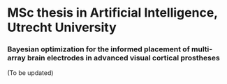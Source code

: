 # MSc thesis in Artificial Intelligence, Utrecht University

### Bayesian optimization for the informed placement of multi-array brain electrodes in advanced visual cortical prostheses

(To be updated)
